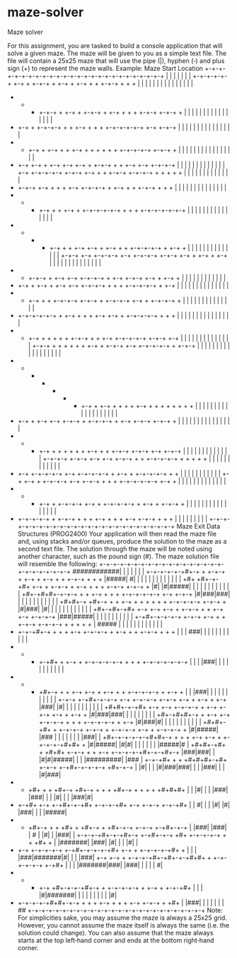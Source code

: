 # maze-solver
Maze solver

For this assignment, you are tasked to build a console application that will solve a given maze.
The maze will be given to you as a simple text file. The file will contain a 25x25 maze that will use the
pipe (|), hyphen (‐) and plus sign (+) to represent the maze walls.
Example:
Maze Start
Location
+-+-+-+-+-+-+-+-+-+-+-+-+-+-+-+-+-+-+-+-+-+-+-+-+-+
|
 |
 |
 |
 |
 |
 |
+-+-+-+-+-+ +-+ + +-+-+ + +-+ + +-+ + + +-+-+ + + +
|
 |
 |
 | |
 | |
 | | | | |
 |
 | |
+ + + +-+-+ + +-+ + +-+-+ + +-+ + + + +-+-+ +-+-+ +
| | | |
 |
 | | |
 | | |
 |
 |
 |
 |
 |
+ +-+ + +-+-+-+ + + +-+ + + + +-+-+-+-+-+ +-+ +-+-+
| |
 |
 |
 | | |
 | | | | |
 |
 |
 |
+ + +-+ + +-+ + + +-+ + + + + + + +-+-+-+-+ +-+-+ +
| |
 | | |
 | | |
 | | |
 | | |
 |
 |
+ +-+ +-+ + +-+ +-+ +-+ + +-+-+ + + +-+ +-+ +-+-+-+
|
 |
 |
 |
 | |
 | |
 | | |
 | |
+-+ +-+-+-+-+ +-+-+ +-+ + + +-+-+ +-+-+-+ + + + + +
|
 | |
 |
 |
 |
 |
 |
 |
 |
 | | |
+ +-+-+ +-+ + + + +-+ +-+-+-+ + +-+ + + +-+-+ + + +
| | |
 | |
 | |
 |
 | |
 | |
 |
 |
+ + + +-+ + + +-+ + +-+-+-+-+-+ + + + +-+-+-+-+-+-+
| | | |
 | | | |
 |
 | | | |
 |
 |
+ + + + +-+ + + +-+ +-+ + +-+ + + +-+-+-+-+ + +-+ +
|
 | |
 |
 |
 | |
 |
 | |
 |
 |
 | |
+-+-+ +-+ +-+-+-+ +-+ +-+-+-+ +-+-+ +-+ + +-+ + +-+
|
 |
 | |
 |
 |
 | |
 |
 | |
 | |
 |
+ + +-+-+ + +-+ +-+ +-+-+-+ + +-+ +-+-+ +-+ + +-+ +
| |
 |
 | |
 |
 |
 | |
 |
 | |
+ +-+ + +-+ + +-+ +-+ +-+-+-+ + + + +-+-+-+-+ + +-+
| |
 | | | |
 |
 |
 |
 | |
 |
 |
 |
+ + +-+ + + +-+-+-+ +-+-+ + +-+-+-+ +-+ + +-+-+-+ +
| |
 |
 |
 | |
 | | |
 |
 |
 |
 | |
+ +-+-+-+-+-+ + +-+ + + + +-+ +-+ + +-+-+-+-+ + + +
| |
 |
 | | |
 | | | |
 |
 |
 |
 |
 |
+ + +-+ + + + + + +-+-+ + + +-+ +-+-+-+-+ +-+-+ +-+
|
 |
 | | | | |
 | |
 |
 |
 | |
 |
+-+-+ + + + + + + +-+ + +-+-+ +-+ +-+-+-+-+ + +-+-+
|
 | | | | | |
 |
 | |
 | |
 |
 |
 | | |
 |
+ + + + + + + +-+ + +-+ + + + + +-+ + + + + + + + +
| | | | | | |
 | |
 | | |
 | |
 |
 |
 |
 | |
+ +-+ + +-+ +-+ +-+-+ + +-+-+-+ + +-+ +-+-+ +-+-+ +
| |
 |
 | | | |
 | |
 |
 |
 |
 | |
 |
+ + + +-+ + + + + + + +-+ + + +-+-+ +-+-+ +-+ +-+-+
|
 |
 |
 |
 | |
 | | |
 |
 |
 | |
+-+-+-+ +-+-+ +-+ +-+ +-+-+ + + +-+-+-+-+ + + + + +
|
 |
 |
 |
 |
 | |
 |
 |
 | | |
+ +-+ +-+-+-+-+ +-+ +-+-+-+-+ + +-+ + +-+-+-+-+ + +
|
 |
 |
 |
 |
 | | |
 |
 |
 |
+-+ +-+ + +-+-+-+ +-+ +-+-+ + + + +-+-+-+-+-+ +-+ +
|
 | | |
 |
 |
 |
 | |
 |
 |
 |
 |
+ + + +-+ + +-+-+-+ +-+ + +-+-+-+-+ + +-+ + +-+-+ +
| | |
 | |
 | | |
 |
 | | |
 |
 |
 | |
+ +-+-+-+-+ + +-+-+ + + + +-+ + + + +-+ +-+-+ + + +
|
 |
 |
 |
 |
 |
 |
 |
 |
+-+-+-+-+-+-+-+-+-+-+-+-+-+-+-+-+-+-+-+-+-+-+-+-+-+
Maze Exit
Data Structures (PROG2400)
Your application will then read the maze file and, using stacks and/or queues, produce the solution to
the maze as a second text file. The solution through the maze will be noted using another character,
such as the pound sign (#).
The maze solution file will resemble the following:
+-+-+-+-+-+-+-+-+-+-+-+-+-+-+-+-+-+-+-+-+-+-+-+-+-+
############|
 |
 |
 |
 |
 |
 |
+-+-+-+-+-+#+-+ + +-+-+ + +-+ + +-+ + + +-+-+ + + +
|#####|
 #|
 | |
 | |
 | | | | |
 |
 | |
+#+ +#+-+-+#+ +-+ + +-+-+ + +-+ + + + +-+-+ +-+-+ +
|#| |#|#####|
 | | |
 | | |
 |
 |
 |
 |
 |
+#+-+#+#+-+-+-+ + + +-+ + + + +-+-+-+-+-+ +-+ +-+-+
|#|###|###|
 | | |
 | | | | |
 |
 |
 |
+#+#+-+ +#+-+ + + +-+ + + + + + + +-+-+-+-+ +-+-+ +
|#|###| |#|
 | | |
 | | |
 | | |
 |
 |
+#+-+#+-+#+ +-+ +-+ +-+ + +-+-+ + + +-+ +-+ +-+-+-+
|###|#####|
 |
 | |
 | |
 | | |
 | |
+-+#+-+-+-+-+ +-+-+ +-+ + + +-+-+ +-+-+-+ + + + + +
| #####
 | |
 |
 |
 |
 |
 |
 |
 |
 | | |
+ +-+-+#+-+ + + + +-+ +-+-+-+ + +-+ + + +-+-+ + + +
| | | ###| |
 | |
 |
 | |
 | |
 |
 |
+ + + +-+#+ + +-+ + +-+-+-+-+-+ + + + +-+-+-+-+-+-+
| | | |###| | | |
 |
 | | | |
 |
 |
+ + + +#+-+ + + +-+ +-+ + +-+ + + +-+-+-+-+ + +-+ +
|
 | |###|
 |
 | |
 |
 | |
 |
 |
 | |
+-+-+ +-+#+-+-+-+ +-+ +-+-+-+ +-+-+ +-+ + +-+ + +-+
|###|
 |#|
 |
 |
 | |
 |
 | |
 | |
 |
+#+#+-+-+#+ +-+ +-+ +-+-+-+ + +-+ +-+-+ +-+ + +-+ +
|#|###|###| |
 |
 |
 | |
 |
 | |
+#+-+#+#+-+ + +-+ +-+ +-+-+-+ + + + +-+-+-+-+ + +-+
|#|###|#| | |
 |
 |
 |
 | |
 |
 |
 |
+#+#+-+#+ + +-+-+-+ +-+-+ + +-+-+-+ +-+ + +-+-+-+ +
|#|#####|
 |### | |
 | | |
 |
 |
 |###| |
+#+-+-+-+-+-+#+#+-+ + + + +-+ +-+ + +-+-+-+-+#+#+ +
|#|#####|
 |#|#|
 | | | |
 |
 |
 |#####|# |
+#+#+-+#+ + +#+#+ +-+-+ + + +-+ +-+-+-+-+#+-+-+#+-+
|###|###| | |#|#|#####| |
 |
 |#########| |### |
+-+-+#+ + + +#+#+#+-+#+ +-+-+ +-+#+-+-+-+-+ +#+-+-+
|
 |#| | | |#|###|###| |
 | |###|
 |
 | |#|###|
+ + +#+ + + +#+-+ +#+-+ + + + +#+-+ + + + + +#+#+#+
| | |#| | | |###| |###| | |
 |#|
 |
 |
 |###|#|
+ +-+#+ +-+ +-+#+-+-+#+ +-+-+-+#+ +-+ +-+-+ +-+-+#+
| | #|
 | | |#|
 |#|
 |###|
 |
 | |#####|
+ + +#+-+ + + +#+ + +#+-+ + +#+-+-+ +-+-+ +-+#+-+-+
|
 |###|
 |###| | #
 | |#|
 |
 |###| |
+-+-+-+#+-+-+#+-+ +-+#+-+-+ +#+ +-+-+-+-+ + + +#+ +
|
 |#######|
 |###|
 |#|
 |
 |
 |#| |
+ +-+ +-+-+-+-+ +-+#+-+-+-+-+#+ +-+ + +-+-+-+-+#+ +
|
 |
 |
 |###|#######|#| |
 |
 |###|
+-+ +-+ + +-+-+-+#+-+#+-+-+#+#+ + +-+-+-+-+-+ +-+#+
|
 | | |#######|###|
 |###| |
 |
 |
 | #|
+ + + +-+ +#+-+-+-+#+-+ + +-+-+-+-+ + +-+ + +-+-+#+
| | |
 |#|#######| | |
 |
 | | |
 |
 |
 |#|
+ +-+-+-+-+#+#+-+-+ + + + +-+ + + + +-+ +-+-+ + +#+
|
 |###|
 |
 |
 |
 |
 |
 | ##
+-+-+-+-+-+-+-+-+-+-+-+-+-+-+-+-+-+-+-+-+-+-+-+-+-+
Note:
For simplicities sake, you may assume the maze is always a 25x25 grid. However, you cannot assume the
maze itself is always the same (i.e. the solution could change).
You can also assume that the maze always starts at the top left‐hand corner and ends at the bottom
right‐hand corner.
